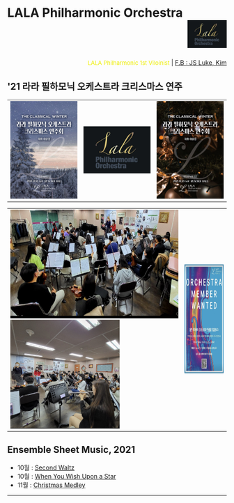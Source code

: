 
# LALA Philharmonic Orchestra    <div align='right'><img src="./images/img_main_front.png" width='90px'></div>

<div align='right'>
<font size=2 color='#EEEE00'>LALA Philharmonic 1st Viloinist</font>  |  <font color='blue'><a href='https://www.facebook.com/jskim.kr'>F.B : JS Luke, Kim </a></font>
</div>

## '21 라라 필하모닉 오케스트라 크리스마스 연주
<table border=0>
  <tr>
    <td width='30%'>
      <img src="./images/poster/포스터_20211218_1.jpg" width='300px'>
    </td>
    <td width='30%'>
      <img src="./images/img_main_front.png" width='300px'>
    </td>
    <td width='30%'>
      <img src="./images/poster/포스터_20211218_2.jpg" width='300px'>
    </td>
  </tr>
</table>

<table border=0>
  <tr>
    <td>
      <img src="./images/mem_practice_01.jpg"  height='250px'>
      <img src="./images/mem_practice_02.jpg"  height='250px'>
    </td>
    <td align='right'>
      <img src="./images/mem_wanted.jpg"  height='250px'>
    </td>
  </tr>
</table>


## Ensemble Sheet Music, 2021
- 10월 : [Second Waltz ][Msheet-10-1]
- 10월 : [When You Wish Upon a Star ][Msheet-10-2]
- 11월 : [Christmas Medley ][Msheet-11-1]

<hr>

[Msheet-10-1]: ./sheet_music/10_second_waltz                            "Go Msheet-10-1"
[Msheet-10-2]: ./sheet_music/10_when_you_wish_upon_a_star        "Go Msheet-10-2"
[Msheet-11-1]: ./sheet_music/11_christmas_medley                       "Go Msheet-11-1"

